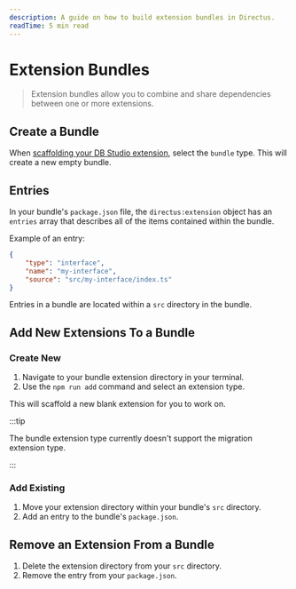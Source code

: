 ```yaml
---
description: A guide on how to build extension bundles in Directus.
readTime: 5 min read
---
```


# Extension Bundles

> Extension bundles allow you to combine and share dependencies between one or more extensions.

## Create a Bundle

When [scaffolding your DB Studio extension](/extensions/creating-extensions.html#scaffolding-your-db-studio-extension),
select the `bundle` type. This will create a new empty bundle.

## Entries

In your bundle's `package.json` file, the `directus:extension` object has an `entries` array that describes all of the
items contained within the bundle.

Example of an entry:

```json
{
	"type": "interface",
	"name": "my-interface",
	"source": "src/my-interface/index.ts"
}
```

Entries in a bundle are located within a `src` directory in the bundle.

## Add New Extensions To a Bundle

### Create New

1. Navigate to your bundle extension directory in your terminal.
2. Use the `npm run add` command and select an extension type.

This will scaffold a new blank extension for you to work on.

:::tip

The bundle extension type currently doesn't support the migration extension type.

:::

### Add Existing

1. Move your extension directory within your bundle's `src` directory.
2. Add an entry to the bundle's `package.json`.

## Remove an Extension From a Bundle

1. Delete the extension directory from your `src` directory.
2. Remove the entry from your `package.json`.
